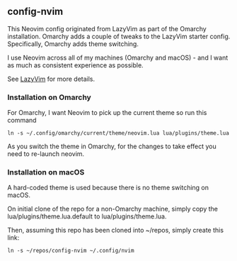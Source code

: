 ## config-nvim

This Neovim config originated from LazyVim as part of the Omarchy installation. 
Omarchy adds a couple of tweaks to the LazyVim starter config. Specifically, 
Omarchy adds theme switching.

I use Neovim across all of my machines (Omarchy and macOS) - and I want as much as 
consistent experience as possible. 

See [LazyVim](https://github.com/LazyVim/LazyVim) for more details.

### Installation on Omarchy

For Omarchy, I want Neovim to pick up the current theme so run this command

    ln -s ~/.config/omarchy/current/theme/neovim.lua lua/plugins/theme.lua

As you switch the theme in Omarchy, for the changes to take effect you
need to re-launch neovim.

### Installation on macOS

A hard-coded theme is used because there is no theme switching on macOS.

On initial clone of the repo for a non-Omarchy machine, simply copy the 
lua/plugins/theme.lua.default to lua/plugins/theme.lua.

Then, assuming this repo has been cloned into ~/repos, simply create this
link:

    ln -s ~/repos/config-nvim ~/.config/nvim

